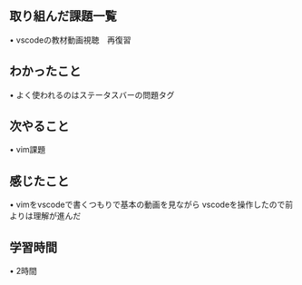 ## 取り組んだ課題一覧
• vscodeの教材動画視聴　再復習

## わかったこと
• よく使われるのはステータスバーの問題タグ

## 次やること
• vim課題

## 感じたこと
•  vimをvscodeで書くつもりで基本の動画を見ながら
   vscodeを操作したので前よりは理解が進んだ

## 学習時間
• 2時間